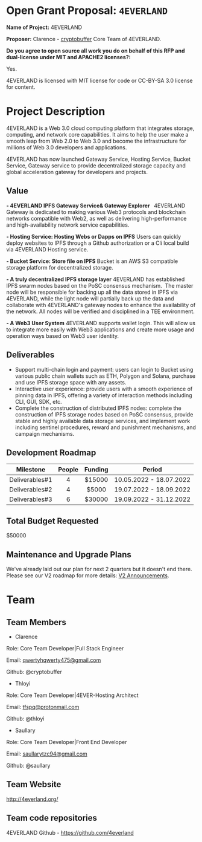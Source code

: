 # Open Grant Proposal: `4EVERLAND`

**Name of Project:** 4EVERLAND

**Proposer:** Clarence - [cryptobuffer](https://github.com/cryptobuffer) Core Team of 4EVERLAND.

**Do you agree to open source all work you do on behalf of this RFP and dual-license under MIT and APACHE2 licenses?:** 

Yes.

4EVERLAND is licensed with MIT license for code or CC-BY-SA 3.0 license for content.

# Project Description

4EVERLAND is a Web 3.0 cloud computing platform that integrates storage, computing, and network core capabilities. 
It aims to help the user make a smooth leap from Web 2.0 to Web 3.0 and become the infrastructure for millions of Web 3.0 developers and applications.

4EVERLAND has now launched Gateway Service, Hosting Service, Bucket Service, Gateway service to provide decentralized storage capacity and global acceleration gateway for developers and projects.

## Value

**- 4EVERLAND IPFS Gateway Service& Gateway Explorer** 
4EVERLAND Gateway is dedicated to making various Web3 protocols and blockchain networks compatible with Web2, as well as delivering high-performance and high-availability network service capabilities.

**- Hosting Service: Hosting Webs or Dapps on IPFS**
Users can quickly deploy websites to IPFS through a Github authorization or a Cli local build via 4EVERLAND Hosting service.

**- Bucket Service: Store file on IPFS** 
Bucket is an AWS S3 compatible storage platform for decentralized storage.

**- A truly decentralized IPFS storage layer** 
4EVERLAND has established IPFS swarm nodes based on the PoSC consensus mechanism. 
The master node will be responsible for backing up all the data stored in IPFS via 4EVERLAND, while the light node will partially back up the data and collaborate with 4EVERLAND's gateway nodes to enhance the availability of the network.
All nodes will be verified and disciplined in a TEE environment. 

**- A Web3 User System**
4EVERLAND supports wallet login.
This will allow us to integrate more easily with Web3 applications and create more usage and operation ways based on Web3 user identity.

## Deliverables

- Support multi-chain login and payment: users can login to Bucket using various public chain wallets such as ETH, Polygon and Solana, purchase and use IPFS storage space with any assets.
- Interactive user experience: provide users with a smooth experience of pinning data in IPFS, offering a variety of interaction methods including CLI, GUI, SDK, etc.
- Complete the construction of distributed IPFS nodes: complete the construction of IPFS storage nodes based on PoSC consensus, provide stable and highly available data storage services, and implement work including sentinel procedures, reward and punishment mechanisms, and campaign mechanisms.

## Development Roadmap


| Milestone | People | Funding | Period |
| :------: | :------: | :------: |  :------: |
| Deliverables#1 | 4 | $15000 | 10.05.2022 - 18.07.2022 |
| Deliverables#2 | 4 | $5000 | 19.07.2022 - 18.09.2022 |
| Deliverables#3 | 6 | $30000 | 19.09.2022 - 31.12.2022 |


## Total Budget Requested

$50000

## Maintenance and Upgrade Plans

We've already laid out our plan for next 2 quarters but it doesn't end there. 
Please see our V2 roadmap for more details: [V2 Announcements](https://medium.com/4everland/4everland-announcement-4everland-roadmap-v2-f7d6ed3619b3).

# Team

## Team Members

- Clarence

Role: Core Team Developer|Full Stack Engineer

Email: qwertyhqwerty475@gmail.com

Github: @cryptobuffer

- Thloyi

Role: Core Team Developer|4EVER-Hosting Architect

Email: tfspq@protonmail.com

Github: @thloyi

- Saullary

Role: Core Team Developer|Front End Developer

Email: saullarytzc94@gmail.com

Github: @saullary

## Team Website

http://4everland.org/

## Team code repositories

4EVERLAND Github - https://github.com/4everland
